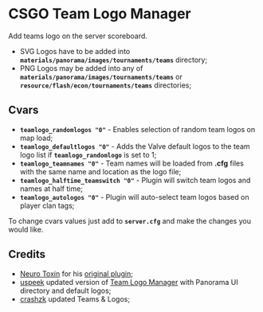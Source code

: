 # CSGO Team Logo Manager
Add teams logo on the server scoreboard.

- SVG Logos have to be added into **`materials/panorama/images/tournaments/teams`** directory;
- PNG Logos may be added into any of **`materials/panorama/images/tournaments/teams`** or **`resource/flash/econ/tournaments/teams`** directories;

## Cvars
- **`teamlogo_randomlogos "0"`** - Enables selection of random team logos on map load;
- **`teamlogo_defaultlogos "0"`** - Adds the Valve default logos to the team logo list if **`teamlogo_randomlogo`** is set to 1;
- **`teamlogo_teamnames "0"`** - Team names will be loaded from **.cfg** files with the same name and location as the logo file;
- **`teamlogo_halftime_teamswitch "0"`** - Plugin will switch team logos and names at half time;
- **`teamlogo_autologos "0"`** - Plugin will auto-select team logos based on player clan tags;

To change cvars values ​​just add to **`server.cfg`** and make the changes you would like.

## Credits 
- [Neuro Toxin](https://github.com/ntoxin66) for his [original plugin](https://github.com/ntoxin66/CSGO-Team-Logo-Manager);
- [uspeek](https://github.com/uspeek) updated version of [Team Logo Manager](https://github.com/uspeek/CSGO-Team-Logo-Manager) with Panorama UI directory and default logos;
- [crashzk](https://github.com/crashzk) updated Teams & Logos;
